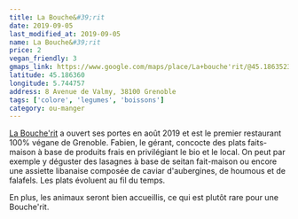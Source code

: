 ```yaml
---
title: La Bouche&#39;rit
date: 2019-09-05
last_modified_at: 2019-09-05
name: La Bouche&#39;rit
price: 2
vegan_friendly: 3
gmaps_link: https://www.google.com/maps/place/La+bouche'rit/@45.1863523,5.7447522,15z/data=!4m2!3m1!1s0x0:0x5e44d6828245f936?sa=X&ved=2ahUKEwiQoKmDnLnkAhUBuRoKHaj-Af8Q_BIwE3oECA4QCA
latitude: 45.186360
longitude: 5.744757
address: 8 Avenue de Valmy, 38100 Grenoble
tags: ['colore', 'legumes', 'boissons']
category: ou-manger
---
```


[La Bouche'rit](https://www.facebook.com/La-Boucherit-428303627745135/) a ouvert ses portes en août 2019 et est le premier restaurant 100% végane de Grenoble. Fabien, le gérant, concocte des plats faits-maison à base de produits frais en privilégiant 
le bio et le local. On peut par exemple y déguster des lasagnes à base de seitan fait-maison ou encore une assiette libanaise composée de caviar d'aubergines, de houmous et de falafels. Les plats évoluent au fil du temps.

En plus, les animaux seront bien accueillis, ce qui est plutôt rare pour une Bouche'rit. 

